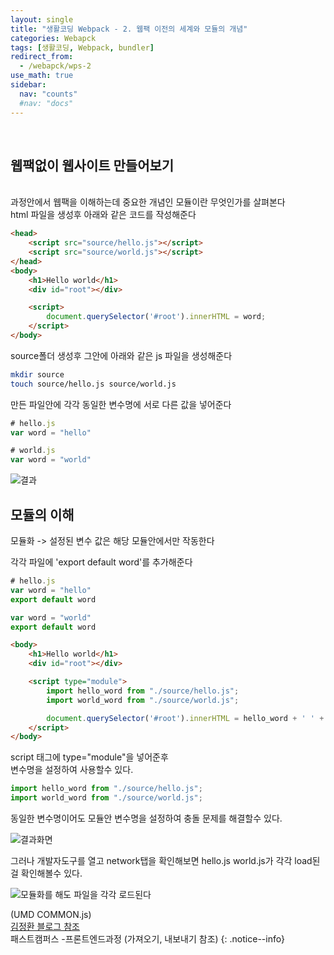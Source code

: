 ```yaml
---
layout: single
title: "생활코딩 Webpack - 2. 웹팩 이전의 세계와 모듈의 개념"
categories: Webapck
tags: [생활코딩, Webpack, bundler]
redirect_from: 
  - /webapck/wps-2
use_math: true
sidebar:
  nav: "counts"
  #nav: "docs"
---
```

<br>

## 웹팩없이 웹사이트 만들어보기   

<br>
과정안에서 웹팩을 이해하는데 중요한 개념인 모듈이란 무엇인가를 살펴본다

<br>
html 파일을 생성후 아래와 같은 코드를 작성해준다

```html
<head>
 	<script src="source/hello.js"></script>
    <script src="source/world.js"></script>
</head>
<body>
    <h1>Hello world</h1>
    <div id="root"></div>

    <script>
        document.querySelector('#root').innerHTML = word;
    </script>
</body>
```

source폴더 생성후 그안에 아래와 같은 js 파일을 생성해준다
```bash
mkdir source
touch source/hello.js source/world.js
```

만든 파일안에 각각 동일한 변수명에 서로 다른 값을 넣어준다
```javascript
# hello.js
var word = "hello"

# world.js
var word = "world"
```

![결과](https://img1.daumcdn.net/thumb/R1280x0/?scode=mtistory2&fname=https%3A%2F%2Fblog.kakaocdn.net%2Fdn%2FbS8Rkd%2FbtrEtlSwG0P%2FjxKbo1lMcgzCFpxkokt6BK%2Fimg.png)

## 모듈의 이해
모듈화 -> 설정된 변수 값은 해당 모듈안에서만 작동한다   

각각 파일에 'export default word'를 추가해준다
```javascript
# hello.js
var word = "hello"
export default word
```

```javascript
var word = "world"
export default word
```

```html
<body>
    <h1>Hello world</h1>
    <div id="root"></div>

    <script type="module">
        import hello_word from "./source/hello.js";
        import world_word from "./source/world.js";

        document.querySelector('#root').innerHTML = hello_word + ' ' + world_word;
    </script>
</body>
```
script 태그에 type="module"을 넣어준후   
변수명을 설정하여 사용할수 있다.
```javascript
import hello_word from "./source/hello.js";
import world_word from "./source/world.js";
```

동일한 변수명이어도 모듈안 변수명을 설정하여 충돌 문제를 해결할수 있다.

![결과화면](https://img1.daumcdn.net/thumb/R1280x0/?scode=mtistory2&fname=https%3A%2F%2Fblog.kakaocdn.net%2Fdn%2FtZeoH%2FbtrEuEwHR6Q%2FKr6X6IBssVMv8T89V689S1%2Fimg.png)

그러나 개발자도구를 열고 network탭을 확인해보면 hello.js world.js가 각각 load된걸 확인해볼수 있다.

![모듈화를 해도 파일을 각각 로드된다](https://img1.daumcdn.net/thumb/R1280x0/?scode=mtistory2&fname=https%3A%2F%2Fblog.kakaocdn.net%2Fdn%2Fchot6o%2FbtrEJvTZ3UI%2FYNqH0K4Ecq6e0Mh6D5cwN0%2Fimg.png) 

(UMD COMMON.js)<br>
<a href="https://jeonghwan-kim.github.io/series/2019/12/10/frontend-dev-env-webpack-basic.html">김정환 블로그 참조</a><br>
패스트캠퍼스 -프론트엔드과정 (가져오기, 내보내기 참조)
{: .notice--info}









